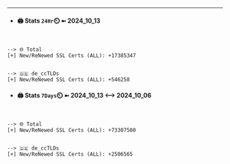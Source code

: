 

---
- #### 🖨️ **Stats** `24Hr`⏲️ ➼ 2024_10_13
```console


--> 🌐 Total
[+] New/ReNewed SSL Certs (ALL): +17385347


--> 🇩🇪 de_ccTLDs
[+] New/ReNewed SSL Certs (ALL): +546258

```

- #### 🖨️ **Stats** `7Days`⏲️ ➼ 2024_10_13 <--> 2024_10_06
```console


--> 🌐 Total
[+] New/ReNewed SSL Certs (ALL): +73307500


--> 🇩🇪 de_ccTLDs
[+] New/ReNewed SSL Certs (ALL): +2506565

```


